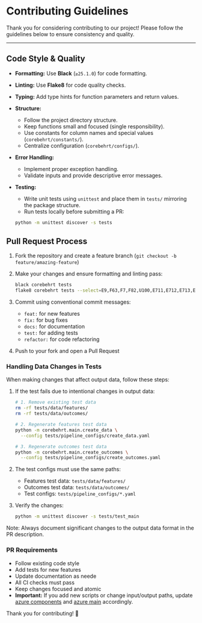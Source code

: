 # Contributing Guidelines

Thank you for considering contributing to our project! Please follow the guidelines below to ensure consistency and quality.

---

## Code Style & Quality

- **Formatting:** Use **Black** (`≥25.1.0`) for code formatting.
- **Linting:** Use **Flake8** for code quality checks.
- **Typing:** Add type hints for function parameters and return values.
- **Structure:**  
  - Follow the project directory structure.  
  - Keep functions small and focused (single responsibility).  
  - Use constants for column names and special values (`corebehrt/constants/`).  
  - Centralize configuration (`corebehrt/configs/`).  
- **Error Handling:**  
  - Implement proper exception handling.  
  - Validate inputs and provide descriptive error messages.  
- **Testing:**  
  - Write unit tests using `unittest` and place them in `tests/` mirroring the package structure.  
  - Run tests locally before submitting a PR:

  ```bash
  python -m unittest discover -s tests
  ```

## Pull Request Process

1. Fork the repository and create a feature branch (`git checkout -b feature/amazing-feature`)
2. Make your changes and ensure formatting and linting pass:

   ```bash
   black corebehrt tests
   flake8 corebehrt tests --select=E9,F63,F7,F82,U100,E711,E712,E713,E714,E721,F401,F402,F405,F811,F821,F822,F823,F831,F841,F901,
   ```

3. Commit using conventional commit messages:
   - `feat:` for new features
   - `fix:` for bug fixes
   - `docs:` for documentation
   - `test:` for adding tests
   - `refactor:` for code refactoring

4. Push to your fork and open a Pull Request

### Handling Data Changes in Tests

When making changes that affect output data, follow these steps:

1. If the test fails due to intentional changes in output data:

   ```bash
   # 1. Remove existing test data
   rm -rf tests/data/features/
   rm -rf tests/data/outcomes/

   # 2. Regenerate features test data
   python -m corebehrt.main.create_data \
     --config tests/pipeline_configs/create_data.yaml

   # 3. Regenerate outcomes test data
   python -m corebehrt.main.create_outcomes \
     --config tests/pipeline_configs/create_outcomes.yaml
   ```

2. The test configs must use the same paths:
   - Features test data: `tests/data/features/`
   - Outcomes test data: `tests/data/outcomes/`
   - Test configs: `tests/pipeline_configs/*.yaml`

3. Verify the changes:

   ```bash
   python -m unittest discover -s tests/test_main
   ```

Note: Always document significant changes to the output data format in the PR description.

### PR Requirements

- Follow existing code style
- Add tests for new features
- Update documentation as neede
- All CI checks must pass
- Keep changes focused and atomic
- **Important:** If you add new scripts or change input/output paths, update [azure components](corebehrt/azure/components) and [azure main](corebehrt/azure/__main__.py) accordingly.

Thank you for contributing! 🚀
